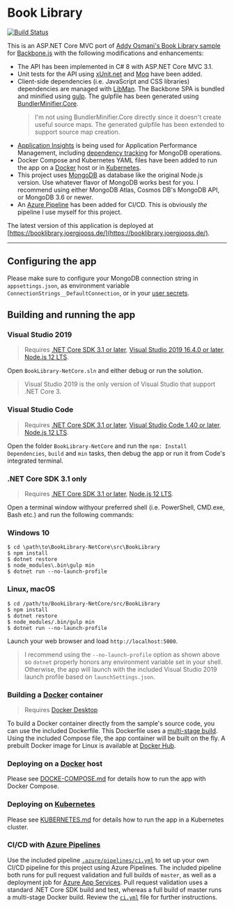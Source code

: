 # Book Library
[![Build Status](https://dev.azure.com/joergjooss/BookLibrary-NetCore/_apis/build/status/GitHub-CI?branchName=master)](https://dev.azure.com/joergjooss/BookLibrary-NetCore/_build/latest?definitionId=18&branchName=master)

This is an ASP.NET Core MVC port of [Addy Osmani's Book Library sample](https://github.com/addyosmani/backbone-fundamentals/tree/gh-pages/practicals/exercise-2)
for [Backbone.js](http://backbonejs.org/) with the following modifications and enhancements:
- The API has been implemented in C# 8 with ASP.NET Core MVC 3.1.
- Unit tests for the API using [xUnit.net](https://github.com/xunit/xunit) and [Moq](https://github.com/moq/moq4) have been added.
- Client-side dependencies (i.e. JavaScript and CSS libraries) dependencies are managed with [LibMan](https://github.com/aspnet/LibraryManager/). The Backbone SPA is bundled and minified using [gulp](http://gulpjs.com/). The gulpfile has been generated using [BundlerMinifier.Core](https://github.com/madskristensen/BundlerMinifier).
    >I'm not using BundlerMinifier.Core directly since it  doesn't create useful source maps. The generated gulpfile has been extended to support source map creation.
- [Application Insights](https://docs.microsoft.com/en-us/azure/azure-monitor/app/app-insights-overview) is being used for Application Performance Management, including [dependency tracking](https://docs.microsoft.com/en-us/azure/azure-monitor/app/custom-operations-tracking#outgoing-dependencies-tracking) for MongoDB operations.
- Docker Compose and Kubernetes YAML files have been added to run the app on a [Docker](https://www.docker.com/) host or in [Kubernetes](https://kubernetes.io/).
- This project uses [MongoDB](https://www.mongodb.com/) as database like the original Node.js version. Use whatever flavor of MongoDB works best for you. I recommend using either MongoDB Atlas, Cosmos DB's MongoDB API, or MongoDB 3.6 or newer.
- An [Azure Pipeline](https://azure.microsoft.com/en-us/services/devops/pipelines/) has been added for CI/CD. This is obviously _the_ pipeline I use myself for this project.

The latest version of this application is deployed at [https://booklibrary.joergjooss.de/](https://booklibrary.joergjooss.de/).

****
## Configuring the app
Please make sure to configure your MongoDB connection string in `appsettings.json`, as environment variable `ConnectionStrings__DefaultConnection`, or in your [user secrets](https://docs.microsoft.com/en-us/aspnet/core/security/app-secrets).

## Building and running the app

### Visual Studio 2019
>Requires [.NET Core SDK 3.1 or later](https://www.microsoft.com/net/download/core), [Visual Studio 2019 16.4.0 or later](https://www.visualstudio.com/download), [Node.js 12 LTS](https://nodejs.org/en/download/).

Open `BookLibrary-NetCore.sln` and either debug or run the solution.

>Visual Studio 2019 is the only version of Visual Studio that support .NET Core 3.

### Visual Studio Code
>Requires [.NET Core SDK 3.1 or later](https://www.microsoft.com/net/download/core), [Visual Studio Code 1.40 or later](https://www.visualstudio.com/download), [Node.js 12 LTS](https://nodejs.org/en/download/).

Open the folder `BookLibrary-NetCore` and run the `npm: Install Dependencies`, `build` and `min` tasks, then debug the app or run it from Code's integrated terminal.

### .NET Core SDK 3.1 only
>Requires [.NET Core SDK 3.1 or later](https://www.microsoft.com/net/download/core), [Node.js 12 LTS](https://nodejs.org/en/download/).

Open a terminal window withyour preferred shell  (i.e. PowerShell, CMD.exe, Bash etc.) and run the following commands:

### Windows 10
```
$ cd \path\to\BookLibrary-NetCore\src\BookLibrary
$ npm install
$ dotnet restore
$ node_modules\.bin\gulp min
$ dotnet run --no-launch-profile
```

### Linux, macOS
```
$ cd /path/to/BookLibrary-NetCore/src/BookLibrary
$ npm install
$ dotnet restore
$ node_modules/.bin/gulp min
$ dotnet run --no-launch-profile
```

Launch your web browser and load `http://localhost:5000`.

>I recommend using the `--no-launch-profile` option as shown above so `dotnet` properly honors any environment variable set in your shell.
>Otherwise, the app will launch with the included Visual Studio 2019 launch profile based on `launchSettings.json`.

### Building a [Docker](https://www.docker.com/community-edition) container
>Requires [Docker Desktop](https://store.docker.com/search?type=edition&offering=community)

To build a Docker container directly from the sample's source code, you can use the included Dockerfile. This Dockerfile uses a [multi-stage build](https://docs.docker.com/engine/userguide/eng-image/multistage-build/). Using the included Compose file, the app container will be built on the fly. A prebuilt Docker image for Linux is available at [Docker Hub](https://hub.docker.com/r/joergjo/booklibrary-netcore/).

### Deploying on a [Docker](https://www.docker.com/community-edition) host
Please see [DOCKE-COMPOSE.md](docs/DOCKER-COMPOSE.md) for details how to run the app with Docker Compose.

### Deploying on [Kubernetes](https://kubernetes.io)
Please see [KUBERNETES.md](docs/KUBERNETES.md) for details how to run the app in a Kubernetes cluster.

### CI/CD with [Azure Pipelines](https://azure.microsoft.com/en-us/services/devops/pipelines/)
Use the included pipeline [`.azure/pipelines/ci.yml`](./.azure/pipelines/ci.yml) to set up your own CI/CD pipeline for this project using Azure Pipelines. The included pipeline both runs for pull request validation and full builds of `master`, as well as a deployment job for [Azure App Services](https://docs.microsoft.com/en-us/azure/app-service/containers/quickstart-docker). Pull request validation uses a standard .NET Core SDK build and test, whereas a full build of master runs a multi-stage Docker build. Review the [`ci.yml`](.azure/pipelines/ci.yml) file for further instructions.
